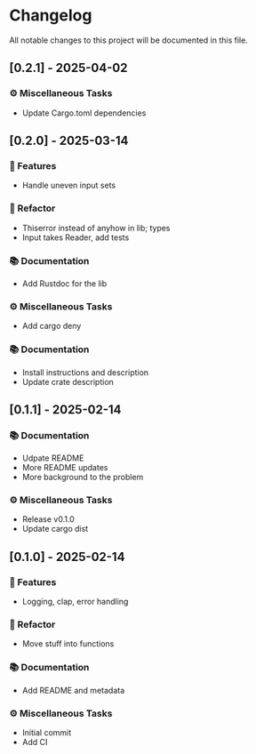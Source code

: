 # Changelog

All notable changes to this project will be documented in this file.

## [0.2.1] - 2025-04-02

### ⚙️ Miscellaneous Tasks

- Update Cargo.toml dependencies

<!-- generated by git-cliff -->
## [0.2.0] - 2025-03-14

### 🚀 Features

- Handle uneven input sets

### 🚜 Refactor

- Thiserror instead of anyhow in lib; types
- Input takes Reader, add tests

### 📚 Documentation

- Add Rustdoc for the lib

### ⚙️ Miscellaneous Tasks

- Add cargo deny

<!-- generated by git-cliff -->

### 📚 Documentation

- Install instructions and description
- Update crate description

<!-- generated by git-cliff -->
## [0.1.1] - 2025-02-14

### 📚 Documentation

- Udpate README
- More README updates
- More background to the problem

### ⚙️ Miscellaneous Tasks

- Release v0.1.0
- Update cargo dist

<!-- generated by git-cliff -->
## [0.1.0] - 2025-02-14

### 🚀 Features

- Logging, clap, error handling

### 🚜 Refactor

- Move stuff into functions

### 📚 Documentation

- Add README and metadata

### ⚙️ Miscellaneous Tasks

- Initial commit
- Add CI

<!-- generated by git-cliff -->
